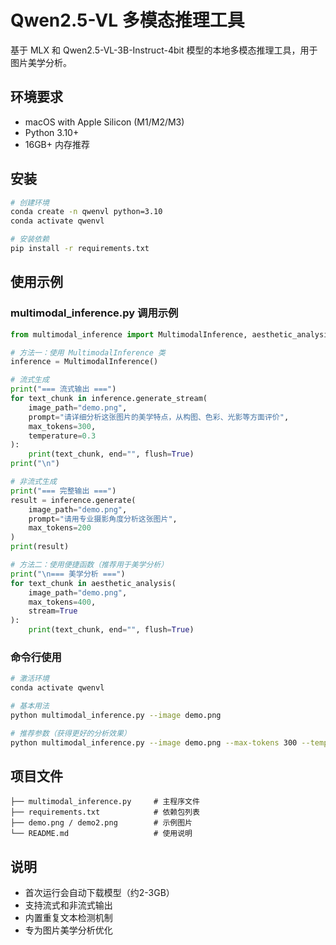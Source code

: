 # Qwen2.5-VL 多模态推理工具

基于 MLX 和 Qwen2.5-VL-3B-Instruct-4bit 模型的本地多模态推理工具，用于图片美学分析。

## 环境要求

- macOS with Apple Silicon (M1/M2/M3)
- Python 3.10+
- 16GB+ 内存推荐

## 安装

```bash
# 创建环境
conda create -n qwenvl python=3.10
conda activate qwenvl

# 安装依赖
pip install -r requirements.txt
```

## 使用示例

### multimodal_inference.py 调用示例

```python
from multimodal_inference import MultimodalInference, aesthetic_analysis

# 方法一：使用 MultimodalInference 类
inference = MultimodalInference()

# 流式生成
print("=== 流式输出 ===")
for text_chunk in inference.generate_stream(
    image_path="demo.png",
    prompt="请详细分析这张图片的美学特点，从构图、色彩、光影等方面评价",
    max_tokens=300,
    temperature=0.3
):
    print(text_chunk, end="", flush=True)
print("\n")

# 非流式生成
print("=== 完整输出 ===")
result = inference.generate(
    image_path="demo.png",
    prompt="请用专业摄影角度分析这张图片",
    max_tokens=200
)
print(result)

# 方法二：使用便捷函数（推荐用于美学分析）
print("\n=== 美学分析 ===")
for text_chunk in aesthetic_analysis(
    image_path="demo.png",
    max_tokens=400,
    stream=True
):
    print(text_chunk, end="", flush=True)
```

### 命令行使用

```bash
# 激活环境
conda activate qwenvl

# 基本用法
python multimodal_inference.py --image demo.png

# 推荐参数（获得更好的分析效果）
python multimodal_inference.py --image demo.png --max-tokens 300 --temperature 0.3
```

## 项目文件

```
├── multimodal_inference.py     # 主程序文件
├── requirements.txt            # 依赖包列表
├── demo.png / demo2.png        # 示例图片
└── README.md                   # 使用说明
```

## 说明

- 首次运行会自动下载模型（约2-3GB）
- 支持流式和非流式输出
- 内置重复文本检测机制
- 专为图片美学分析优化